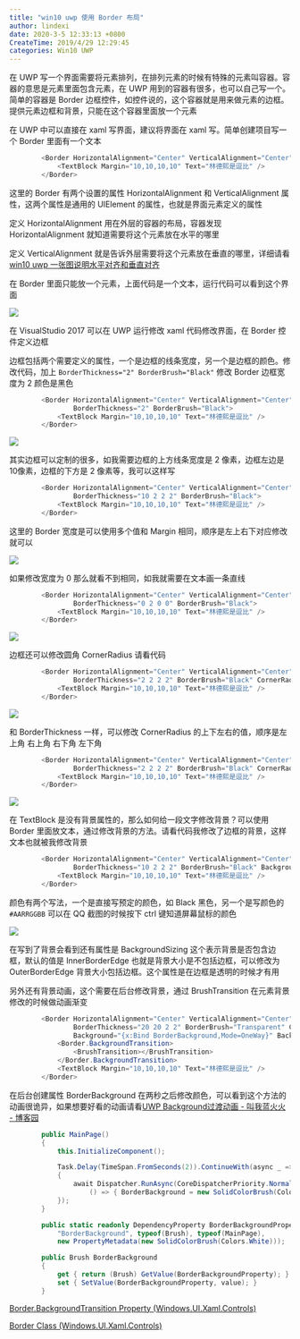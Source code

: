 ```yaml
---
title: "win10 uwp 使用 Border 布局"
author: lindexi
date: 2020-3-5 12:33:13 +0800
CreateTime: 2019/4/29 12:29:45
categories: Win10 UWP
---
```


在 UWP 写一个界面需要将元素排列，在排列元素的时候有特殊的元素叫容器。容器的意思是元素里面包含元素，在 UWP 用到的容器有很多，也可以自己写一个。简单的容器是 Border 边框控件，如控件说的，这个容器就是用来做元素的边框。提供元素边框和背景，只能在这个容器里面放一个元素

<!--more-->


<!-- CreateTime:2019/4/29 12:29:45 -->


在 UWP 中可以直接在 xaml 写界面，建议将界面在 xaml 写。简单创建项目写一个 Border 里面有一个文本

```csharp
        <Border HorizontalAlignment="Center" VerticalAlignment="Center">
            <TextBlock Margin="10,10,10,10" Text="林德熙是逗比" />
        </Border>
```

这里的 Border 有两个设置的属性 HorizontalAlignment 和 VerticalAlignment 属性，这两个属性是通用的 UIElement 的属性，也就是界面元素定义的属性

定义 HorizontalAlignment 用在外层的容器的布局，容器发现 HorizontalAlignment 就知道需要将这个元素放在水平的哪里

定义 VerticalAlignment 就是告诉外层需要将这个元素放在垂直的哪里，详细请看 [win10 uwp 一张图说明水平对齐和垂直对齐](https://blog.lindexi.com/post/win10-uwp-%E4%B8%80%E5%BC%A0%E5%9B%BE%E8%AF%B4%E6%98%8E%E6%B0%B4%E5%B9%B3%E5%AF%B9%E9%BD%90%E5%92%8C%E5%9E%82%E7%9B%B4%E5%AF%B9%E9%BD%90.html )

在 Border 里面只能放一个元素，上面代码是一个文本，运行代码可以看到这个界面

<!-- ![](image/win10 uwp 使用 Border 布局/win10 uwp 使用 Border 布局0.png) -->

![](http://image.acmx.xyz/lindexi%2F2019331155659628)

在 VisualStudio 2017 可以在 UWP 运行修改 xaml 代码修改界面，在 Border 控件定义边框

边框包括两个需要定义的属性，一个是边框的线条宽度，另一个是边框的颜色。修改代码，加上 `BorderThickness="2" BorderBrush="Black"` 修改 Border 边框宽度为 2 颜色是黑色

```csharp
        <Border HorizontalAlignment="Center" VerticalAlignment="Center"
                BorderThickness="2" BorderBrush="Black">
            <TextBlock Margin="10,10,10,10" Text="林德熙是逗比" />
        </Border>
```

<!-- ![](image/win10 uwp 使用 Border 布局/win10 uwp 使用 Border 布局1.png) -->

![](http://image.acmx.xyz/lindexi%2F20193311602977)

其实边框可以定制的很多，如我需要边框的上方线条宽度是 2 像素，边框左边是10像素，边框的下方是 2 像素等，我可以这样写

```csharp
        <Border HorizontalAlignment="Center" VerticalAlignment="Center"
                BorderThickness="10 2 2 2" BorderBrush="Black">
            <TextBlock Margin="10,10,10,10" Text="林德熙是逗比" />
        </Border>
```

这里的 Border 宽度是可以使用多个值和 Margin 相同，顺序是左上右下对应修改就可以

<!-- ![](image/win10 uwp 使用 Border 布局/win10 uwp 使用 Border 布局2.png) -->

![](http://image.acmx.xyz/lindexi%2F201933116232839)

如果修改宽度为 0 那么就看不到相同，如我就需要在文本画一条直线

```csharp
        <Border HorizontalAlignment="Center" VerticalAlignment="Center"
                BorderThickness="0 2 0 0" BorderBrush="Black">
            <TextBlock Margin="10,10,10,10" Text="林德熙是逗比" />
        </Border>
```

<!-- ![](image/win10 uwp 使用 Border 布局/win10 uwp 使用 Border 布局6.png) -->

![](http://image.acmx.xyz/lindexi%2F2019331161139357)

边框还可以修改圆角 CornerRadius 请看代码

```csharp
        <Border HorizontalAlignment="Center" VerticalAlignment="Center"
                BorderThickness="2 2 2 2" BorderBrush="Black" CornerRadius="5">
            <TextBlock Margin="10,10,10,10" Text="林德熙是逗比" />
        </Border>
```

<!-- ![](image/win10 uwp 使用 Border 布局/win10 uwp 使用 Border 布局4.png) -->

![](http://image.acmx.xyz/lindexi%2F20193311673641)

和 BorderThickness 一样，可以修改 CornerRadius 的上下左右的值，顺序是左上角 右上角 右下角 左下角

```csharp
        <Border HorizontalAlignment="Center" VerticalAlignment="Center"
                BorderThickness="2 2 2 2" BorderBrush="Black" CornerRadius="5 2 10 2">
            <TextBlock Margin="10,10,10,10" Text="林德熙是逗比" />
        </Border>
```

<!-- ![](image/win10 uwp 使用 Border 布局/win10 uwp 使用 Border 布局5.png) -->

![](http://image.acmx.xyz/lindexi%2F2019331161219198)

在 TextBlock 是没有背景属性的，那么如何给一段文字修改背景？可以使用 Border 里面放文本，通过修改背景的方法。请看代码我修改了边框的背景，这样文本也就被我修改背景

```csharp
        <Border HorizontalAlignment="Center" VerticalAlignment="Center"
                BorderThickness="10 2 2 2" BorderBrush="Black" Background="#0F252525">
            <TextBlock Margin="10,10,10,10" Text="林德熙是逗比" />
        </Border>
```

颜色有两个写法，一个是直接写预定的颜色，如 Black 黑色，另一个是写颜色的 `#AARRGGBB` 可以在 QQ 截图的时候按下 ctrl 键知道屏幕鼠标的颜色

<!-- ![](image/win10 uwp 使用 Border 布局/win10 uwp 使用 Border 布局3.png) -->

![](http://image.acmx.xyz/lindexi%2F201933116551921)

在写到了背景会看到还有属性是 BackgroundSizing 这个表示背景是否包含边框，默认的值是 InnerBorderEdge 也就是背景大小是不包括边框，可以修改为 OuterBorderEdge 背景大小包括边框。这个属性是在边框是透明的时候才有用

另外还有背景动画，这个需要在后台修改背景，通过 BrushTransition 在元素背景修改的时候做动画渐变

```csharp
        <Border HorizontalAlignment="Center" VerticalAlignment="Center"
                BorderThickness="20 20 2 2" BorderBrush="Transparent" CornerRadius="5 2 10 2"
                Background="{x:Bind BorderBackground,Mode=OneWay}" BackgroundSizing="OuterBorderEdge">
            <Border.BackgroundTransition>
                <BrushTransition></BrushTransition>
            </Border.BackgroundTransition>
            <TextBlock Margin="10,10,10,10" Text="林德熙是逗比" />
        </Border>
```

在后台创建属性 BorderBackground 在两秒之后修改颜色，可以看到这个方法的动画很诡异，如果想要好看的动画请看[UWP Background过渡动画 - 叫我蓝火火 - 博客园](https://www.cnblogs.com/blue-fire/p/9617275.html )

```csharp
        public MainPage()
        {
            this.InitializeComponent();

            Task.Delay(TimeSpan.FromSeconds(2)).ContinueWith(async _ =>
            {
                await Dispatcher.RunAsync(CoreDispatcherPriority.Normal,
                    () => { BorderBackground = new SolidColorBrush(Colors.Black); });
            });
        }

        public static readonly DependencyProperty BorderBackgroundProperty = DependencyProperty.Register(
            "BorderBackground", typeof(Brush), typeof(MainPage),
            new PropertyMetadata(new SolidColorBrush(Colors.White)));

        public Brush BorderBackground
        {
            get { return (Brush) GetValue(BorderBackgroundProperty); }
            set { SetValue(BorderBackgroundProperty, value); }
        }
```

[Border.BackgroundTransition Property (Windows.UI.Xaml.Controls)](https://docs.microsoft.com/en-us/uwp/api/windows.ui.xaml.controls.border.backgroundtransition )

[Border Class (Windows.UI.Xaml.Controls)](https://docs.microsoft.com/en-us/uwp/api/windows.ui.xaml.controls.border )

